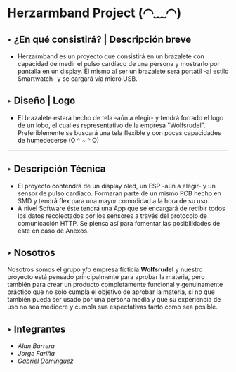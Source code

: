 # Herzarmband Project (◠﹏◠)
## ‣ **¿En qué consistirá? | Descripción breve**

+ Herzarmband es un proyecto que consistirá en un brazalete con capacidad de medir el pulso cardíaco de una persona y mostrarlo por pantalla en un display. El mismo al ser un brazalete será portatil -al estilo Smartwatch- y se cargará vía micro USB.
  
## ‣ **Diseño | Logo**
+ El brazalete estará hecho de tela -aún a elegir- y tendrá forrado el logo de un lobo, el cual es representativo de la empresa "Wolfsrudel".
  Preferiblemente se buscará una tela flexible y con pocas capacidades de humedecerse (O ^ ~ ^ O)

---

## ‣ **Descripción Técnica**
+ El proyecto contendrá de un display oled, un ESP -aún a elegir- y un sensor de pulso cardíaco. Formaran parte de un mismo PCB hecho en SMD y tendrá flex para una mayor comodidad a la hora de su uso.
+ A nivel Software éste tendrá una App que se encargará de recibir todos los datos recolectados por los sensores a través del protocolo de comunicación HTTP. Se piensa así para fomentar las posibilidades de éste en caso de Anexos.

## ‣ **Nosotros**

Nosotros somos el grupo y/o empresa ficticia **Wolfsrudel** y nuestro proyecto está pensado principalmente para aprobar la materia, pero también para crear un producto completamente funcional y genuinamente práctico que no solo cumpla el objetivo de aprobar la materia, si no que también pueda ser usado por una persona media y que su experiencia de uso no sea mediocre y cumpla sus espectativas tanto como sea posible.

##  ‣ **Integrantes**

* *Alan Barrera*
* *Jorge Fariña*
* *Gabriel Dominguez*


